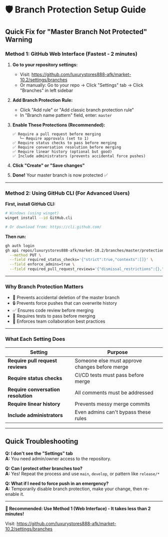 # 🛡️ Branch Protection Setup Guide

## Quick Fix for "Master Branch Not Protected" Warning

### Method 1: GitHub Web Interface (Fastest - 2 minutes)

1. **Go to your repository settings:**
   - Visit: https://github.com/luxurystores888-afk/market-10.2/settings/branches
   - Or manually: Go to your repo → Click "Settings" tab → Click "Branches" in left sidebar

2. **Add Branch Protection Rule:**
   - Click "Add rule" or "Add classic branch protection rule"
   - In "Branch name pattern" field, enter: `master`

3. **Enable These Protections (Recommended):**
   ```
   ✅ Require a pull request before merging
      └─ Require approvals (set to 1)
   ✅ Require status checks to pass before merging
   ✅ Require conversation resolution before merging
   ✅ Require linear history (optional but good)
   ✅ Include administrators (prevents accidental force pushes)
   ```

4. **Click "Create" or "Save changes"**

5. **Done!** Your master branch is now protected ✅

---

### Method 2: Using GitHub CLI (For Advanced Users)

**First, install GitHub CLI:**
```bash
# Windows (using winget)
winget install --id GitHub.cli

# Or download from: https://cli.github.com/
```

**Then run:**
```bash
gh auth login
gh api repos/luxurystores888-afk/market-10.2/branches/master/protection \
  --method PUT \
  --field required_status_checks='{"strict":true,"contexts":[]}' \
  --field enforce_admins=true \
  --field required_pull_request_reviews='{"dismissal_restrictions":{},"dismiss_stale_reviews":true,"require_code_owner_reviews":true,"required_approving_review_count":1}'
```

---

### Why Branch Protection Matters

- 🚫 Prevents accidental deletion of the master branch
- 🔒 Prevents force pushes that can overwrite history
- ✅ Ensures code review before merging
- 🧪 Requires tests to pass before merging
- 👥 Enforces team collaboration best practices

---

### What Each Setting Does

| Setting | Purpose |
|---------|---------|
| **Require pull request reviews** | Someone else must approve changes before merge |
| **Require status checks** | CI/CD tests must pass before merge |
| **Require conversation resolution** | All comments must be addressed |
| **Require linear history** | Prevents messy merge commits |
| **Include administrators** | Even admins can't bypass these rules |

---

## Quick Troubleshooting

**Q: I don't see the "Settings" tab**  
**A:** You need admin/owner access to the repository.

**Q: Can I protect other branches too?**  
**A:** Yes! Repeat the process and use `main`, `develop`, or pattern like `release/*`

**Q: What if I need to force push in an emergency?**  
**A:** Temporarily disable branch protection, make your change, then re-enable it.

---

**🎯 Recommended: Use Method 1 (Web Interface) - It takes less than 2 minutes!**

Visit: https://github.com/luxurystores888-afk/market-10.2/settings/branches

